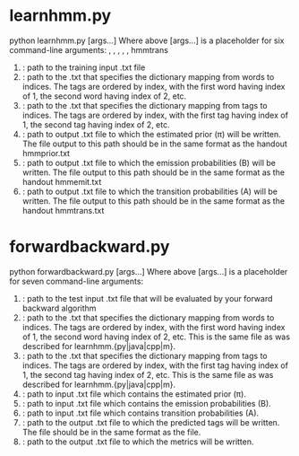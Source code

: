 # learnhmm.py
python learnhmm.py [args...]
Where above [args...] is a placeholder for six command-line arguments: <train input>, <index to word>, <index to tag>, <hmmprior>, <hmmemit>, hmmtrans
1. <train input>: path to the training input .txt file
2. <index to word>: path to the .txt that specifies the dictionary mapping from words to indices. The tags are ordered by index, with the first word having index of 1, the second word having index of 2, etc.
3. <index to tag>: path to the .txt that specifies the dictionary mapping from tags to indices. The tags are ordered by index, with the first tag having index of 1, the second tag having index of 2, etc.
4. <hmmprior>: path to output .txt file to which the estimated prior (π) will be written. The file output to this path should be in the same format as the handout hmmprior.txt
5. <hmmemit>: path to output .txt file to which the emission probabilities (B) will be written. The file output to this path should be in the same format as the handout hmmemit.txt
6. <hmmtrans>: path to output .txt file to which the transition probabilities (A) will be written. The file output to this path should be in the same format as the handout hmmtrans.txt

# forwardbackward.py
python forwardbackward.py [args...]
Where above [args...] is a placeholder for seven command-line arguments:<test input> <index to word> <index to tag> <hmmprior> <hmmemit> <hmmtrans> <predicted file> <metric file>
1. <test input>: path to the test input .txt file that will be evaluated by your forward backward algorithm
2. <index to word>: path to the .txt that specifies the dictionary mapping from words to indices. The tags are ordered by index, with the first word having index of 1, the second word having index of 2, etc. This is the same file as was described for learnhmm.{py|java|cpp|m}.
3. <index to tag>: path to the .txt that specifies the dictionary mapping from tags to indices. The tags are ordered by index, with the first tag having index of 1, the second tag having index of 2, etc. This is the same file as was described for learnhmm.{py|java|cpp|m}.
4. <hmmprior>: path to input .txt file which contains the estimated prior (π).
5. <hmmemit>: path to input .txt file which contains the emission probabilities (B).
6. <hmmtrans>: path to input .txt file which contains transition probabilities (A).
7. <predicted file>: path to the output .txt file to which the predicted tags will be written. The file should be in the same format as the <test input> file.
8. <metric file>: path to the output .txt file to which the metrics will be written.
